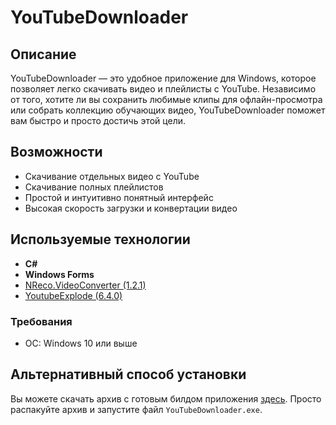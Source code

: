 # YouTubeDownloader

## Описание

YouTubeDownloader — это удобное приложение для Windows, которое позволяет легко скачивать видео и плейлисты с YouTube. Независимо от того, хотите ли вы сохранить любимые клипы для офлайн-просмотра или собрать коллекцию обучающих видео, YouTubeDownloader поможет вам быстро и просто достичь этой цели.

## Возможности

- Скачивание отдельных видео с YouTube
- Скачивание полных плейлистов
- Простой и интуитивно понятный интерфейс
- Высокая скорость загрузки и конвертации видео

## Используемые технологии

- **C#**
- **Windows Forms**
- [NReco.VideoConverter (1.2.1)](https://www.nuget.org/packages/NReco.VideoConverter/)
- [YoutubeExplode (6.4.0)](https://www.nuget.org/packages/YoutubeExplode/)


### Требования

- ОС: Windows 10 или выше

## Альтернативный способ установки

Вы можете скачать архив с готовым билдом приложения [здесь](https://drive.google.com/file/d/1CQEzFNUQsiYOcG3PNCHCmOlPi4yCuicp/view?usp=sharing). Просто распакуйте архив и запустите файл `YouTubeDownloader.exe`.


